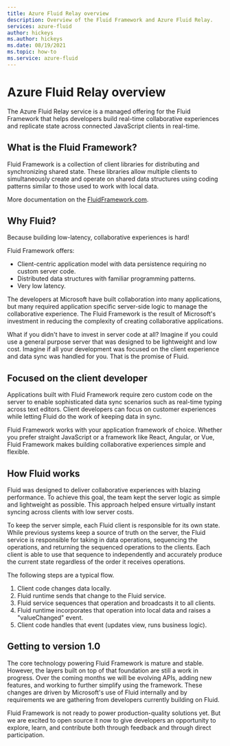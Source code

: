 ```yaml
---
title: Azure Fluid Relay overview
description: Overview of the Fluid Framework and Azure Fluid Relay.
services: azure-fluid
author: hickeys
ms.author: hickeys
ms.date: 08/19/2021
ms.topic: how-to
ms.service: azure-fluid
---
```


# Azure Fluid Relay overview

The Azure Fluid Relay service is a managed offering for the Fluid Framework that helps developers build real-time collaborative experiences and replicate state across connected JavaScript clients in real-time.

## What is the Fluid Framework?

Fluid Framework is a collection of client libraries for distributing and synchronizing shared state. These libraries allow multiple clients to simultaneously create and operate on shared data structures using coding patterns similar to those used to work with local data.

More documentation on the [FluidFramework.com](https://fluidframework.com).

## Why Fluid?

Because building low-latency, collaborative experiences is hard!

Fluid Framework offers:

- Client-centric application model with data persistence requiring no custom server code.
- Distributed data structures with familiar programming patterns.
- Very low latency.

The developers at Microsoft have built collaboration into many applications, but many required application specific server-side logic to manage the collaborative experience. The Fluid Framework is the result of Microsoft's investment in reducing the complexity of creating collaborative applications.

What if you didn't have to invest in server code at all? Imagine if you could use a general purpose server that was designed to be lightweight and low cost. Imagine if all your development was focused on the client experience and data sync was handled for you. That is the promise of Fluid.

## Focused on the client developer

Applications built with Fluid Framework require zero custom code on the server to enable sophisticated data sync scenarios such as real-time typing across text editors. Client developers can focus on customer experiences while letting Fluid do the work of keeping data in sync.

Fluid Framework works with your application framework of choice. Whether you prefer straight JavaScript or a framework like React, Angular, or Vue, Fluid Framework makes building collaborative experiences simple and flexible.

## How Fluid works

Fluid was designed to deliver collaborative experiences with blazing performance. To achieve this goal, the team kept the server logic as simple and lightweight as possible. This approach helped ensure virtually instant syncing across clients with low server costs.

To keep the server simple, each Fluid client is responsible for its own state. While previous systems keep a source of truth on the server, the Fluid service is responsible for taking in data operations, sequencing the operations, and returning the sequenced operations to the clients. Each client is able to use that sequence to independently and accurately produce the current state regardless of the order it receives operations.

The following steps are a typical flow.

1. Client code changes data locally.
1. Fluid runtime sends that change to the Fluid service.
1. Fluid service sequences that operation and broadcasts it to all clients.
1. Fluid runtime incorporates that operation into local data and raises a "valueChanged" event.
1. Client code handles that event (updates view, runs business logic).

## Getting to version 1.0

The core technology powering Fluid Framework is mature and stable. However, the layers built on top of that foundation are still a work in progress. Over the coming months we will be evolving APIs, adding new features, and working to further simplify using the framework. These changes are driven by Microsoft's use of Fluid internally and by requirements we are gathering from developers currently building on Fluid.

Fluid Framework is not ready to power production-quality solutions yet. But we are excited to open source it now to give developers an opportunity to explore, learn, and contribute both through feedback and through direct participation.
